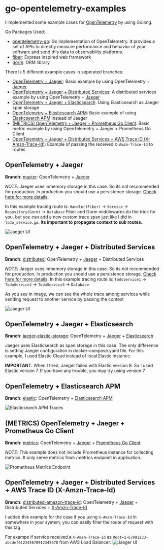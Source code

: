 # go-opentelemetry-examples

I implemented some example cases for [OpenTelemetry](https://opentelemetry.io/) by using Golang.

Go Packages Used:
- [opentelemetry-go](https://github.com/open-telemetry/opentelemetry-go): Go implementation of OpenTelemetry. It provides a set of APIs to directly measure performance and behavior of your software and send this data to observability platforms.
- [fiber](https://github.com/gofiber/fiber): Express inspired web framework
- [gorm](https://github.com/go-gorm/gorm): ORM library

There is 5 different example cases in seperated branches:
- [OpenTelemetry + Jaeger](#opentelemetry--jaeger): Basic example by using OpenTelemetry + [Jaeger](https://www.jaegertracing.io/)
- [OpenTelemetry + Jaeger + Distributed Services](#opentelemetry--jaeger--distributed-services): A distributed services example by using OpenTelemetry + [Jaeger](https://www.jaegertracing.io/)
- [OpenTelemetry + Jaeger + Elasticsearch](#opentelemetry--jaeger--elasticsearch): Using Elasticsearch as Jaeger span storage
- [OpenTelemetry + Elasticsearch APM](#opentelemetry--elasticsearch-apm): Basic example of using [Elasticsearch APM](https://www.elastic.co/observability/application-performance-monitoring) instead of Jaeger
- [(METRICS) OpenTelemetry + Jaeger + Prometheus Go Client](): Basic metric example by using OpenTelemetry + Jaeger + Prometheus Go Client
- [OpenTelemetry + Jaeger + Distributed Services + AWS Trace ID (X-Amzn-Trace-Id)](#opentelemetry--jaeger--distributed-services--aws-trace-id-x-amzn-trace-id): Example of passing the received `X-Amzn-Trace-Id` to routes

## OpenTelemetry + Jaeger

**Branch:** [master](https://github.com/anilsenay/go-opentelemetry-examples/tree/master): OpenTelemetry + [Jaeger](https://www.jaegertracing.io/)

_NOTE_: Jaeger uses inmemory storage in this case. So its not recommended for production. In production you should use a persistence storage. [Check here for more details](https://www.jaegertracing.io/docs/1.49/deployment/#span-storage-backends).

In this example tracing route is: `Handler(Fiber)` -> `Service` -> `Repository(Gorm)` -> `Database`
Fiber and Gorm middlewares do the trick for you, but you can add a new custom trace span just like I did in `todo_service.go`. **Its important to propagate context to sub routes.**

![Jaeger UI](https://github.com/anilsenay/go-opentelemetry-examples/assets/1047345/190d4eb2-6055-489c-b004-6febbd91f069)

## OpenTelemetry + Jaeger + Distributed Services

**Branch:** [distributed](https://github.com/anilsenay/go-opentelemetry-examples/tree/distributed): OpenTelemetry + [Jaeger](https://www.jaegertracing.io/) + Distributed Services

_NOTE_: Jaeger uses inmemory storage in this case. So its not recommended for production. In production you should use a persistence storage. [Check here for more details](https://www.jaegertracing.io/docs/1.49/deployment/#span-storage-backends).
In this example tracing route is: `TodoService1` -> `TodoService2` -> `TodoService3` -> `Database`

As you see in image, we can see the whole trace among services while sending request to another service by passing the context

![Jaeger UI](https://github.com/anilsenay/go-opentelemetry-examples/assets/1047345/26bca295-791a-45c7-925d-03218cd5e919)

## OpenTelemetry + Jaeger + Elasticsearch

**Branch:** [jaeger-elastic-storage](https://github.com/anilsenay/go-opentelemetry-examples/tree/jaeger-elastic-storage): OpenTelemetry + [Jaeger](https://www.jaegertracing.io/) + [Elasticsearch](https://www.elastic.co/)

Jaeger uses Elasticsearch as span storage in this case. The only difference is setting Jaeger configuration in docker-compose.yaml file.
For this example, I used Elastic Cloud instead of local Elastic instance.

**IMPORTANT**: When I tried, Jaeger failed with Elastic version 8. So I used Elastic version 7. If you have any trouble, you may try using version 7

## OpenTelemetry + Elasticsearch APM

**Branch:** [elastic](https://github.com/anilsenay/go-opentelemetry-examples/tree/elastic): OpenTelemetry + [Elasticsearch APM](https://www.elastic.co/observability/application-performance-monitoring)

![Elasticsearch APM Traces](https://github.com/anilsenay/go-opentelemetry-examples/assets/1047345/006abab3-0c48-462e-b9c8-55678a833270)

## (METRICS) OpenTelemetry + Jaeger + Prometheus Go Client

**Branch:** [metrics](https://github.com/anilsenay/go-opentelemetry-examples/tree/metrics): OpenTelemetry + [Jaeger](https://www.jaegertracing.io/) + [Prometheus Go Client](https://github.com/prometheus/client_golang)

_NOTE:_ This example does not include Prometheus instance for collecting metrics. It only serve metrics from /metrics endpoint in application.

![Prometheus Metrics Endpoint](https://github.com/anilsenay/go-opentelemetry-examples/assets/1047345/bd669285-9981-440f-b97b-930412ea61ec)

## OpenTelemetry + Jaeger + Distributed Services + AWS Trace ID (X-Amzn-Trace-Id)

**Branch:** [distributed-amazon-trace-id](https://github.com/anilsenay/go-opentelemetry-examples/tree/distributed-amazon-trace-id): OpenTelemetry + [Jaeger](https://www.jaegertracing.io/) + Distributed Services + [X-Amzn-Trace-Id](https://docs.aws.amazon.com/elasticloadbalancing/latest/application/load-balancer-request-tracing.html)

I added this example for the case if you using `X-Amzn-Trace-Id` in somewhere in your system, you can easily filter the route of request with this tag.

For exampe if service received a `X-Amzn-Trace-Id` as `Root=1-67891233-abcdef012345678912345678` from AWS Load Balancer:
![Jaeger UI](https://github.com/anilsenay/go-opentelemetry-examples/assets/1047345/b5fa6d36-9ddf-48a3-a806-187ed180371e)
